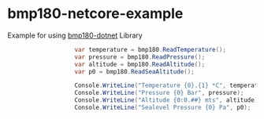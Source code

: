 # bmp180-netcore-example

Example for using [bmp180-dotnet](https://github.com/garciaolais/bmp180-dotnet) Library 

 ```csharp
                    var temperature = bmp180.ReadTemperature();
                    var pressure = bmp180.ReadPressure();
                    var altitude = bmp180.ReadAltitude();
                    var p0 = bmp180.ReadSeaAltitude();

                    Console.WriteLine("Temperature {0}.{1} *C", temperature / 10, temperature % 10);
                    Console.WriteLine("Pressure {0} Bar", pressure);
                    Console.WriteLine("Altitude {0:0.##} mts", altitude);
                    Console.WriteLine("Sealevel Pressure {0} Pa", p0);
```
